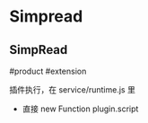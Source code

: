# Simpread

SimpRead
--------
#product #extension

插件执行，在 service/runtime.js 里

-   直接 new Function plugin.script
